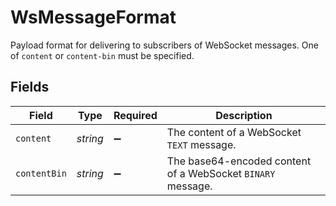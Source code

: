 # WsMessageFormat

Payload format for delivering to subscribers of WebSocket messages. One of `content` or `content-bin` must be specified.


## Fields

| Field                                                       | Type                                                        | Required                                                    | Description                                                 |
| ----------------------------------------------------------- | ----------------------------------------------------------- | ----------------------------------------------------------- | ----------------------------------------------------------- |
| `content`                                                   | *string*                                                    | :heavy_minus_sign:                                          | The content of a WebSocket `TEXT` message.                  |
| `contentBin`                                                | *string*                                                    | :heavy_minus_sign:                                          | The base64-encoded content of a WebSocket `BINARY` message. |